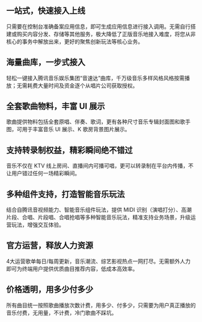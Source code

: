 ## 一站式，快速接入上线
只需要在控制台准确备案应用信息，即可生成应用信息进行接入调用。无需自行搭建或购买内容分发、存储等其他服务，极大降低了正版音乐地接入难度，将您从非核心的事务中解放出来，更好的聚焦创新玩法等核心业务。

## 海量曲库，一步式接入
轻松一键接入腾讯音乐娱乐集团“音速达”曲库，千万级音乐多样风格风格按需播放；无需耗费大量时间及资金逐个从唱片公司获取授权。

## 全套歌曲物料，丰富 UI 展示
歌曲提供物料包括全套原唱、伴奏、歌词，更有各种尺寸音乐专辑封面图和歌手图，可用于丰富音乐 UI 展示、K 歌房背景图片展示。

## 支持转录制权益，精彩瞬间绝不错过
音乐不仅在 KTV 线上房间、直播间内可播可唱，更可以转录制在平台内传播，不让用户错过任何一场精彩瞬间。

## 多种组件支持，打造智能音乐玩法
结合自腾讯音视频能力、智能音乐组件玩法，提供 MIDI 识别（演唱打分）、高潮片段、合唱、片段唱、合唱抢唱等多种智能音乐玩法，精准支持业务场景，升级运营玩法，增强交互体验。

## 官方运营，释放人力资源
4大运营歌单每日/每周更新，音乐潮流、综艺影视热点一网打尽。无需额外人力即可为终端用户提供优质曲目推荐内容，低成本高效率。

## 价格透明，用多少付多少
所有曲目统一按照歌曲播放次数计费，用多少、付多少，只需要为用户真正播放的音乐付费，无用量，不计费，冷门歌曲不踩坑。

 

 